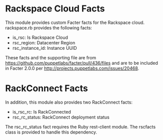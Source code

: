Rackspace Cloud Facts
=====================

This module provides custom Facter facts for the Rackspace cloud.
rackspace.rb provides the following facts:

* is_rsc: Is Rackspace Cloud
* rsc_region: Datacenter Region
* rsc_instance_id: Instance UUID

These facts and the supporting file are from https://github.com/puppetlabs/facter/pull/436/files
and are to be included in Facter 2.0.0 per http://projects.puppetlabs.com/issues/20468.

RackConnect Facts
=================

In addition, this module also provides two RackConnect facts:

* is_rsc_rc: Is RackConnected
* rsc_rc_status: RackConnect deployment status

The rsc_rc_status fact requires the Ruby rest-client module.
The rscfacts class is provided to handle this dependency.
